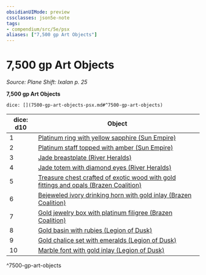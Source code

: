 ```yaml
---
obsidianUIMode: preview
cssclasses: json5e-note
tags:
- compendium/src/5e/psx
aliases: ["7,500 gp Art Objects"]
---
```

# 7,500 gp Art Objects
*Source: Plane Shift: Ixalan p. 25* 

**7,500 gp Art Objects**

`dice: [](7500-gp-art-objects-psx.md#^7500-gp-art-objects)`

| dice: d10 | Object |
|-----------|--------|
| 1 | [Platinum ring with yellow sapphire (Sun Empire)](Mechanics/items/platinum-ring-with-yellow-sapphire-sun-empire-psx.md) |
| 2 | [Platinum staff topped with amber (Sun Empire)](Mechanics/items/platinum-staff-topped-with-amber-sun-empire-psx.md) |
| 3 | [Jade breastplate (River Heralds)](Mechanics/items/jade-breastplate-river-heralds-psx.md) |
| 4 | [Jade totem with diamond eyes (River Heralds)](Mechanics/items/jade-totem-with-diamond-eyes-river-heralds-psx.md) |
| 5 | [Treasure chest crafted of exotic wood with gold fittings and opals (Brazen Coalition)](Mechanics/items/treasure-chest-crafted-of-exotic-wood-with-gold-fittings-and-opals-brazen-coalition-psx.md) |
| 6 | [Bejeweled ivory drinking horn with gold inlay (Brazen Coalition)](Mechanics/items/bejeweled-ivory-drinking-horn-with-gold-inlay-brazen-coalition-psx.md) |
| 7 | [Gold jewelry box with platinum filigree (Brazen Coalition)](Mechanics/items/gold-jewelry-box-with-platinum-filigree-brazen-coalition-psx.md) |
| 8 | [Gold basin with rubies (Legion of Dusk)](Mechanics/items/gold-basin-with-rubies-legion-of-dusk-psx.md) |
| 9 | [Gold chalice set with emeralds (Legion of Dusk)](Mechanics/items/gold-chalice-set-with-emeralds-legion-of-dusk-psx.md) |
| 10 | [Marble font with gold inlay (Legion of Dusk)](Mechanics/items/marble-font-with-gold-inlay-legion-of-dusk-psx.md) |
^7500-gp-art-objects